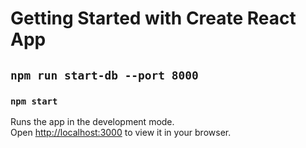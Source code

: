# Getting Started with Create React App

## `npm run start-db --port 8000`

### `npm start`

Runs the app in the development mode.\
Open [http://localhost:3000](http://localhost:3000) to view it in your browser.


